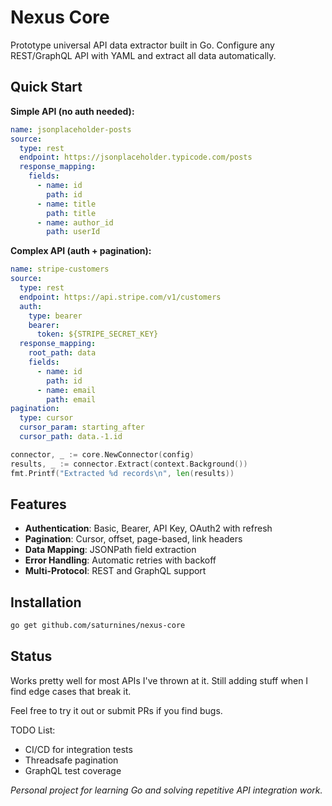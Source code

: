 # Nexus Core

Prototype universal API data extractor built in Go. Configure any REST/GraphQL API with YAML and extract all data automatically.

## Quick Start

**Simple API (no auth needed):**
```yaml
name: jsonplaceholder-posts
source:
  type: rest
  endpoint: https://jsonplaceholder.typicode.com/posts
  response_mapping:
    fields:
      - name: id
        path: id
      - name: title
        path: title
      - name: author_id
        path: userId
```

**Complex API (auth + pagination):**
```yaml
name: stripe-customers
source:
  type: rest
  endpoint: https://api.stripe.com/v1/customers
  auth:
    type: bearer
    bearer:
      token: ${STRIPE_SECRET_KEY}
  response_mapping:
    root_path: data
    fields:
      - name: id
        path: id
      - name: email
        path: email
pagination:
  type: cursor
  cursor_param: starting_after
  cursor_path: data.-1.id
```

```go
connector, _ := core.NewConnector(config)
results, _ := connector.Extract(context.Background())
fmt.Printf("Extracted %d records\n", len(results))
```

## Features

- **Authentication**: Basic, Bearer, API Key, OAuth2 with refresh
- **Pagination**: Cursor, offset, page-based, link headers
- **Data Mapping**: JSONPath field extraction
- **Error Handling**: Automatic retries with backoff
- **Multi-Protocol**: REST and GraphQL support

## Installation

```bash
go get github.com/saturnines/nexus-core
```

## Status

Works pretty well for most APIs I've thrown at it. Still adding stuff when I find edge cases that break it.

Feel free to try it out or submit PRs if you find bugs.

TODO List:
- CI/CD for integration tests
- Threadsafe pagination
- GraphQL test coverage

*Personal project for learning Go and solving repetitive API integration work.*